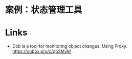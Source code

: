 # 案例：状态管理工具

# Links

- Dob is a tool for monitoring object changes. Using Proxy. https://cubox.pro/c/qb2MvM
